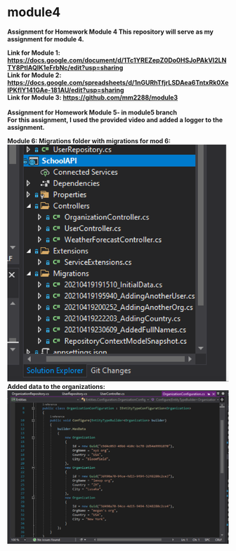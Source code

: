 # module4
<b>Assignment for Homework Module 4<b>
This repository will serve as my assignment for module 4.

Link for Module 1: https://docs.google.com/document/d/1Tc1YREZepZ0Do0HSJoPAkVl2LNTY8PtlAQIK1eFrbNc/edit?usp=sharing
<br>
Link for Module 2: https://docs.google.com/spreadsheets/d/1nGURhTfjrLSDAea6TntxRk0XeIPKflY141GAe-181AU/edit?usp=sharing
<br>
Link for Module 3: https://github.com/mm2288/module3
<br>
<br>
<b>Assignment for Homework Module 5- in module5 branch</b>
<br>
For this assignment, I used the provided video and added a logger to the assignment.


Module 6:
Migrations folder with migrations for mod 6:
![3.png](https://github.com/mm2288/module4/blob/master/3.png?raw=true)
Added data to the organizations:
![4.png](https://github.com/mm2288/module4/blob/master/4.png?raw=true)
